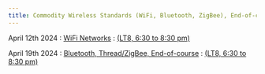 ```yaml
---
title: Commodity Wireless Standards (WiFi, Bluetooth, ZigBee), End-of-course
---
```


April 12th 2024
: [WiFi Networks](#)
  : [(LT8, 6:30 to 8:30 pm)](#)


April 19th 2024
: [Bluetooth, Thread/ZigBee, End-of-course](#)
  : [(LT8, 6:30 to 8:30 pm)](#)



